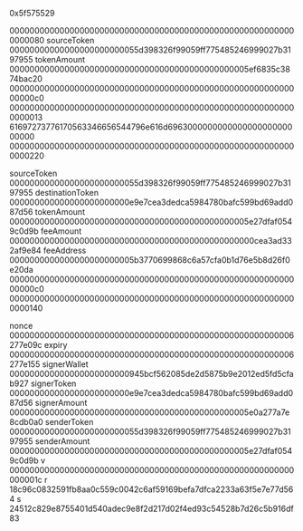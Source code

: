 0x5f575529

0000000000000000000000000000000000000000000000000000000000000080
sourceToken
00000000000000000000000055d398326f99059ff775485246999027b3197955
tokenAmount
000000000000000000000000000000000000000000000005ef6835c3874bac20
00000000000000000000000000000000000000000000000000000000000000c0
0000000000000000000000000000000000000000000000000000000000000013
61697273776170563346656544796e616d696300000000000000000000000000
0000000000000000000000000000000000000000000000000000000000000220

sourceToken
00000000000000000000000055d398326f99059ff775485246999027b3197955
destinationToken
000000000000000000000000e9e7cea3dedca5984780bafc599bd69add087d56
tokenAmount
000000000000000000000000000000000000000000000005e27dfaf0549c0d9b
feeAmount
0000000000000000000000000000000000000000000000000cea3ad332af9e84
feeAddress
0000000000000000000000005b3770699868c6a57cfa0b1d76e5b8d26f0e20da
00000000000000000000000000000000000000000000000000000000000000c0
0000000000000000000000000000000000000000000000000000000000000140

nonce
000000000000000000000000000000000000000000000000000000006277e09c
expiry
000000000000000000000000000000000000000000000000000000006277e155
signerWallet
000000000000000000000000945bcf562085de2d5875b9e2012ed5fd5cfab927
signerToken
000000000000000000000000e9e7cea3dedca5984780bafc599bd69add087d56
signerAmount
000000000000000000000000000000000000000000000005e0a277a7e8cdb0a0
senderToken
00000000000000000000000055d398326f99059ff775485246999027b3197955
senderAmount
000000000000000000000000000000000000000000000005e27dfaf0549c0d9b
v
000000000000000000000000000000000000000000000000000000000000001c
r
18c96c0832591fb8aa0c559c0042c6af59169befa7dfca2233a63f5e7e77d564
s
24512c829e8755401d540adec9e8f2d217d02f4ed93c54528b7d26c5b916df83